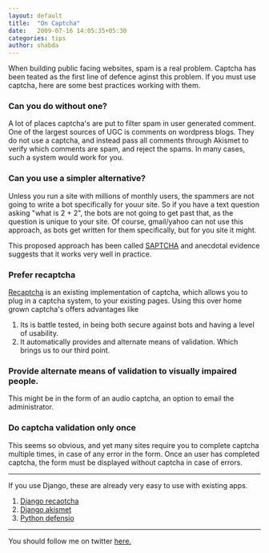 ```yaml
---
layout: default
title:  "On Captcha"
date:   2009-07-16 14:05:35+05:30
categories: tips
author: shabda
---
```

When building public facing websites, spam is a real problem. Captcha has been teated as the first line of defence aginst this problem. If you must use captcha, here are some best practices working with them.

### Can you do without one?
A lot of places captcha's are put to filter spam in user generated comment. One of the largest sources of UGC is comments on wordpress blogs. They do not use a captcha, and instead pass all comments through Akismet to verify which comments are spam, and reject the spams. In many cases, such a system would work for you.

### Can you use a simpler alternative?

Unless you run a site with millions of monthly users, the spammers are not going to write a bot specifically for youur site. So if you have a text question asking "what is 2 + 2", the bots are not going to get past that, as the question is unique to your site. Of course, gmail/yahoo can not use this approach, as bots get written for them specifically, but for you site it might.

This proposed approach has been called [SAPTCHA](http://dmytry.pandromeda.com/texts/captcha_and_saptcha.html) and anecdotal evidence suggests that it works very well in practice.

### Prefer recaptcha

[Recaptcha](http://recaptcha.net/) is an existing implementation of captcha, which allows you to plug in a captcha system, to your existing pages. Using this over home grown captcha's offers advantages like

1. Its is battle tested, in being both secure against bots and having a level of usability.
2. It automatically provides and alternate means of validation. Which brings us to our third point.

### Provide alternate means of validation to visually impaired people.

This might be in the form of an audio captcha, an option to email the administrator.

### Do captcha validation only once

This seems so obvious, and yet many sites require you to complete captcha multiple times, in case of any error in the form. Once an user has completed captcha, the form must be displayed without captcha in case of errors.

--------

If you use Django, these are already very easy to use with existing apps.

1. [Django recaotcha](http://www.djangosnippets.org/snippets/433/)
2. [Django akismet](http://www.djangosnippets.org/snippets/1255/)
3. [Python defensio](http://defensio.com/downloads/python/)

---------

You should follow me on twitter [here](http://twitter.com/uswaretech)[.](http://dustincurtis.com/you_should_follow_me_on_twitter.html)

